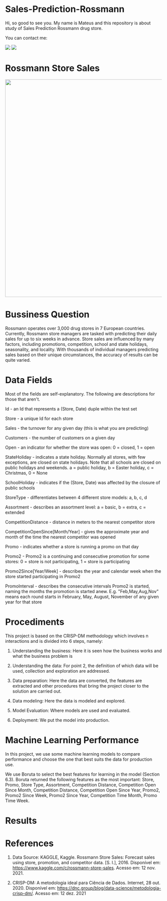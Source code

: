 # Sales-Prediction-Rossmann 

Hi, so good to see you. My name is Mateus and this repository is about study of Sales Prediction Rossmann drug store. 

You can contact me:

  <a href="https://instagram.com/_mateuscandido" target="_blank"><img src="https://img.shields.io/badge/-Instagram-%23E4405F?style=for-the-badge&logo=instagram&logoColor=white" target="_blank"></a>
  <a href = "mailto:mateuscandsantos@gmail.com"><img src="https://img.shields.io/badge/-Gmail-%23333?style=for-the-badge&logo=gmail&logoColor=white" target="_blank"></a>

##
# Rossmann Store Sales
<div align="center">
<img src="https://user-images.githubusercontent.com/80724923/147797456-e3bb8c48-f8d3-483d-9acc-f5027232b0bb.png" width="700px" />
</div>

# Bussiness Question

Rossmann operates over 3,000 drug stores in 7 European countries. Currently, Rossmann store managers are tasked with predicting their daily sales for up to six weeks in advance. Store sales are influenced by many factors, including promotions, competition, school and state holidays, seasonality, and locality. With thousands of individual managers predicting sales based on their unique circumstances, the accuracy of results can be quite varied.

# Data Fields

Most of the fields are self-explanatory. The following are descriptions for those that aren't.

Id - an Id that represents a (Store, Date) duple within the test set

Store - a unique Id for each store

Sales - the turnover for any given day (this is what you are predicting)

Customers - the number of customers on a given day

Open - an indicator for whether the store was open: 0 = closed, 1 = open

StateHoliday - indicates a state holiday. Normally all stores, with few exceptions, are closed on state holidays. Note that all schools are closed on public holidays and weekends. a = public holiday, b = Easter holiday, c = Christmas, 0 = None

SchoolHoliday - indicates if the (Store, Date) was affected by the closure of public schools

StoreType - differentiates between 4 different store models: a, b, c, d

Assortment - describes an assortment level: a = basic, b = extra, c = extended

CompetitionDistance - distance in meters to the nearest competitor store

CompetitionOpenSince[Month/Year] - gives the approximate year and month of the time the nearest competitor was opened

Promo - indicates whether a store is running a promo on that day

Promo2 - Promo2 is a continuing and consecutive promotion for some stores: 0 = store is not participating, 1 = store is participating

Promo2Since[Year/Week] - describes the year and calendar week when the store started participating in Promo2

PromoInterval - describes the consecutive intervals Promo2 is started, naming the months the promotion is started anew. E.g. "Feb,May,Aug,Nov" means each round starts in February, May, August, November of any given year for that store

# Procediments

This project is based on the CRISP-DM methodology which involves n interactions and is divided into 6 steps, namely:

1. Understanding the business: Here it is seen how the business works and what the business problem is

2. Understanding the data: For point 2, the definition of which data will be used, collection and exploration are addressed.
 
3. Data preparation: Here the data are converted, the features are extracted and other procedures that bring the project closer to the solution are carried out.

4. Data modeling: Here the data is modeled and explored.

5. Model Evaluation: Where models are used and evaluated.

6. Deployment: We put the model into production.

# Machine Learning Performance

In this project, we use some machine learning models to compare performance and choose the one that best suits the data for production use.

We use Boruta to select the best features for learning in the model (Section 6.3). Boruta returned the following features as the most important:
Store, Promo, Store Type, Assortment, Competition Distance, Competition Open Since Month, Competition Distance, Competition Open Since Year, Promo2, Promo2 Since Week, Promo2 Since Year, Competition Time Month, Promo Time Week.

# Results

# References

1. Data Source: KAGGLE, Kaggle. Rossmann Store Sales: Forecast sales using store, promotion, and competitor data. [S. l.], 2016. Disponível em: https://www.kaggle.com/c/rossmann-store-sales. Acesso em: 12 nov. 2021.

2. CRISP-DM: A metodologia ideal para Ciência de Dados. Internet, 28 out. 2020. Disponível em: https://dnc.group/blog/data-science/metodologia-crisp-dm/. Acesso em: 12 dez. 2021
